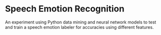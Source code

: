 # Speech Emotion Recognition
 An experiment using Python data mining and neural network models to test and train a speech emotion labeler for accuracies using different features.
